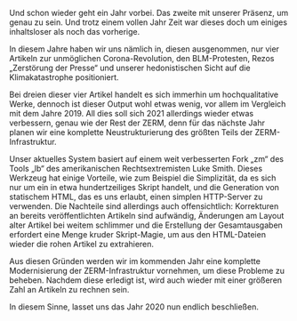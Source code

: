 Und schon wieder geht ein Jahr vorbei. Das zweite mit unserer Präsenz, um genau zu sein. Und trotz einem vollen Jahr Zeit war dieses doch um einiges inhaltsloser als noch das vorherige.

In diesem Jahre haben wir uns nämlich in, diesen ausgenommen, nur vier Artikeln zur unmöglichen Corona-Revolution, den BLM-Protesten, Rezos „Zerstörung der Presse“ und unserer hedonistischen Sicht auf die Klimakatastrophe positioniert.

Bei dreien dieser vier Artikel handelt es sich immerhin um hochqualitative Werke, dennoch ist dieser Output wohl etwas wenig, vor allem im Vergleich mit dem Jahre 2019. All dies soll sich 2021 allerdings wieder etwas verbessern, genau wie der Rest der ZERM, denn für das nächste Jahr planen wir eine komplette Neustrukturierung des größten Teils der ZERM-Infrastruktur.

Unser aktuelles System basiert auf einem weit verbesserten Fork „zm“ des Tools „lb“ des amerikanischen Rechtsextremisten Luke Smith. Dieses Werkzeug hat einige Vorteile, wie zum Beispiel die Simplizität, da es sich nur um ein in etwa hundertzeiliges Skript handelt, und die Generation von statischem HTML, das es uns erlaubt, einen simplen HTTP-Server zu verwenden. Die Nachteile sind allerdings auch offensichtlich: Korrekturen an bereits veröffentlichten Artikeln sind aufwändig, Änderungen am Layout alter Artikel bei weitem schlimmer und die Erstellung der Gesamtausgaben erfordert eine Menge kruder Skript-Magie, um aus den HTML-Dateien wieder die rohen Artikel zu extrahieren.

Aus diesen Gründen werden wir im kommenden Jahr eine komplette Modernisierung der ZERM-Infrastruktur vornehmen, um diese Probleme zu beheben. Nachdem diese erledigt ist, wird auch wieder mit einer größeren Zahl an Artikeln zu rechnen sein.

In diesem Sinne, lasset uns das Jahr 2020 nun endlich beschließen.
